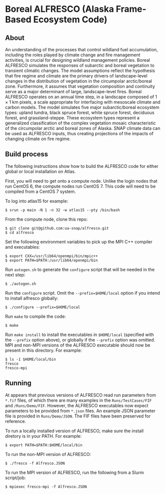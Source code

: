 # Boreal ALFRESCO (Alaska Frame-Based Ecosystem Code)

## About

An understanding of the processes that control wildland fuel accumulation, including the roles played by climate change and fire management activities, is crucial for designing wildland management policies. Boreal ALFRESCO simulates the responses of subarctic and boreal vegetation to transient climatic changes. The model assumptions reflect the hypothesis that fire regime and climate are the primary drivers of landscape-level changes in the distribution of vegetation in the circumpolar arctic/boreal zone. Furthermore, it assumes that vegetation composition and continuity serve as a major determinant of large, landscape-level fires. Boreal ALFRESCO operates on an annual time step, in a landscape composed of 1 × 1 km pixels, a scale appropriate for interfacing with mesoscale climate and carbon models. The model simulates five major subarctic/boreal ecosystem types: upland tundra, black spruce forest, white spruce forest, deciduous forest, and grassland-steppe. These ecosystem types represent a generalized classification of the complex vegetation mosaic characteristic of the circumpolar arctic and boreal zones of Alaska. SNAP climate data can be used as ALFRESCO inputs, thus creating projections of the impacts of changing climate on fire regime. 

## Build process

The following instructions show how to build the ALFRESCO code for either global or local installation on Atlas.

First, you will need to get onto a compute node. Unlike the login nodes that run CentOS 6, the compute nodes run
CentOS 7. This code will need to be compiled from a CentOS 7 system.


To log into atlas15 for example:

```
$ srun -p main -N 1 -n 32 -w atlas15 --pty /bin/bash
```

From the compute node, clone this repo:

```
$ git clone git@github.com:ua-snap/alfresco.git
$ cd alfresco
```

Set the following environment variables to pick up the MPI C++ compiler and executables:

```
$ export CXX=/usr/lib64/openmpi/bin/mpic++
$ export PATH=$PATH:/usr/lib64/openmpi/bin
```

Run `autogen.sh` to generate the `configure` script that will be needed in the next step:

```
$ ./autogen.sh
```

Run the `configure` script. Omit the `--prefix=$HOME/local` option if you intend to install alfresco globally:

```
$ ./configure --prefix=$HOME/local
```

Run `make` to compile the code:

```
$ make
```

Run `make install` to install the executables in `$HOME/local` (specified with the `--prefix` option above), or globally if the `--prefix` option was omitted. MPI and non-MPI versions of the ALFRESCO executable should now be present in this directory. For example:

```
$ ls -1 $HOME/local/bin
fresco
fresco-mpi
```

## Running

At appears that previous versions of ALFRESCO read run parameters from `*.fif` files, of which there are many examples in the `Runs/TestCases/FIF` and `/Runs/Demo/FIF`. However, the ALFRESCO executables now expect parameters to be provided from `*.json` files. An example JSON parameter file is provided in `Runs/Demo/JSON`. The FIF files have been preserved for reference.


To run a locally installed version of ALFRESCO, make sure the install diretory is in your PATH. For example:

```
$ export PATH=$PATH:$HOME/local/bin
```

To run the non-MPI version of ALFRESCO:

```
$ ./fresco -f Alfresco.JSON
```

To run the MPI version of ALFRESCO, run the following from a Slurm script/job:

```
$ mpiexec fresco-mpi -f Alfresco.JSON
```